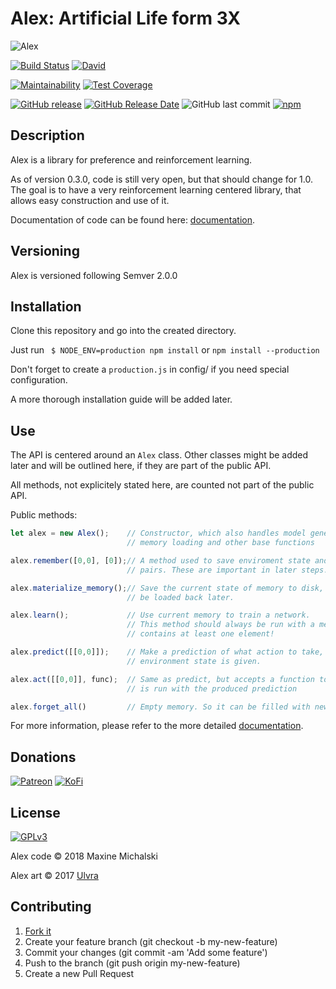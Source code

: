 # Alex: Artificial Life form 3X

![Alex](https://mootech.eu/images/alex.png)

[![Build Status](https://img.shields.io/travis/maxine-red/al3x/master.svg)](https://travis-ci.org/maxine-red/al3x)
[![David](https://img.shields.io/david/maxine-red/al3x.svg)](https://github.com/maxine-red/al3x/network/dependencies)

[![Maintainability](https://img.shields.io/codeclimate/maintainability/maxine-red/al3x.svg)](https://codeclimate.com/github/maxine-red/al3x/maintainability)
[![Test Coverage](https://img.shields.io/codeclimate/coverage/maxine-red/al3x.svg)](https://codeclimate.com/github/maxine-red/al3x/test_coverage)

[![GitHub release](https://img.shields.io/github/release/maxine-red/al3x.svg)](https://github.com/maxine-red/al3x/releases)
[![GitHub Release Date](https://img.shields.io/github/release-date/maxine-red/al3x.svg)](https://github.com/maxine-red/al3x/releases)
![GitHub last commit](https://img.shields.io/github/last-commit/maxine-red/al3x.svg)
[![npm](https://img.shields.io/npm/v/al3x.svg)](https://www.npmjs.com/package/al3x)

## Description

Alex is a library for preference and reinforcement learning.

As of version 0.3.0, code is still very open, but that should change for 1.0.
The goal is to have a very reinforcement learning centered library, that allows
easy construction and use of it.

Documentation of code can be found here: [documentation](DOCUMENTATION.md).

## Versioning

Alex is versioned following Semver 2.0.0


## Installation

Clone this repository and go into the created directory.

Just run ` $ NODE_ENV=production npm install` or `npm install --production`

Don't forget to create a `production.js` in config/ if you need special
configuration.

A more thorough installation guide will be added later.

## Use

The API is centered around an `Alex` class. Other classes might be added later
and will be outlined here, if they are part of the public API.

All methods, not explicitely stated here, are counted not part of the public
API.

Public methods:

```javascript
let alex = new Alex();    // Constructor, which also handles model generation,
                          // memory loading and other base functions

alex.remember([0,0], [0]);// A method used to save enviroment state and action
                          // pairs. These are important in later steps.

alex.materialize_memory();// Save the current state of memory to disk, so it can
                          // be loaded back later.

alex.learn();             // Use current memory to train a network.
                          // This method should always be run with a memory that
                          // contains at least one element!

alex.predict([[0,0]]);    // Make a prediction of what action to take, when an
                          // environment state is given.

alex.act([[0,0]], func);  // Same as predict, but accepts a function too, that
                          // is run with the produced prediction

alex.forget_all()         // Empty memory. So it can be filled with new memories
```

For more information, please refer to the more detailed
[documentation](DOCUMENTATION.md).

## Donations

[![Patreon](https://img.shields.io/badge/Patreon-donate-orange.svg)](https://www.patreon.com/maxine_red)
[![KoFi](https://img.shields.io/badge/KoFi-donate-blue.svg)](https://ko-fi.com/maxinered)

## License

[![GPLv3](https://www.gnu.org/graphics/gplv3-127x51.png)](https://www.gnu.org/licenses/gpl-3.0.en.html)

Alex code :copyright: 2018 Maxine Michalski

Alex art :copyright: 2017 [Ulvra](https://furaffinity.net/user/ulvra)

## Contributing

1. [Fork it](https://github.com/maxine-red/alex/fork)
1. Create your feature branch (git checkout -b my-new-feature)
1. Commit your changes (git commit -am 'Add some feature')
1. Push to the branch (git push origin my-new-feature)
1. Create a new Pull Request
